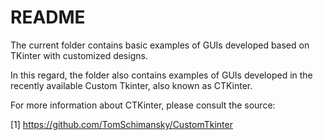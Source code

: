 # README

The current folder contains basic examples of GUIs developed based on TKinter with customized designs.

In this regard, the folder also contains examples of GUIs developed in the recently available Custom Tkinter, also known as CTKinter.

For more information about CTKinter, please consult the source: 

 [1] https://github.com/TomSchimansky/CustomTkinter
